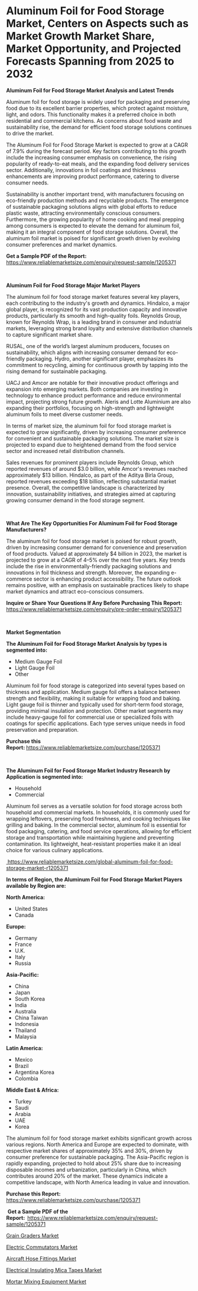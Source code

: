 <p><h1>Aluminum Foil for Food Storage Market, Centers on Aspects such as Market Growth Market Share, Market Opportunity, and Projected Forecasts Spanning from 2025 to 2032</h1></p><p><strong>Aluminum Foil for Food Storage Market Analysis and Latest Trends</strong></p>
<p><p>Aluminum foil for food storage is widely used for packaging and preserving food due to its excellent barrier properties, which protect against moisture, light, and odors. This functionality makes it a preferred choice in both residential and commercial kitchens. As concerns about food waste and sustainability rise, the demand for efficient food storage solutions continues to drive the market.</p><p>The Aluminum Foil for Food Storage Market is expected to grow at a CAGR of 7.9% during the forecast period. Key factors contributing to this growth include the increasing consumer emphasis on convenience, the rising popularity of ready-to-eat meals, and the expanding food delivery services sector. Additionally, innovations in foil coatings and thickness enhancements are improving product performance, catering to diverse consumer needs.</p><p>Sustainability is another important trend, with manufacturers focusing on eco-friendly production methods and recyclable products. The emergence of sustainable packaging solutions aligns with global efforts to reduce plastic waste, attracting environmentally conscious consumers. Furthermore, the growing popularity of home cooking and meal prepping among consumers is expected to elevate the demand for aluminum foil, making it an integral component of food storage solutions. Overall, the aluminum foil market is poised for significant growth driven by evolving consumer preferences and market dynamics.</p></p>
<p><strong>Get a Sample PDF of the Report:&nbsp;</strong> <a href="https://www.reliablemarketsize.com/enquiry/request-sample/1205371?utm_campaign=2955&utm_medium=2&utm_source=Github&utm_content=ia&utm_term=26032025&utm_id=aluminum-foil-for-food-storage">https://www.reliablemarketsize.com/enquiry/request-sample/1205371</a></p>
<p>&nbsp;</p>
<p><strong>Aluminum Foil for Food Storage Major Market Players</strong></p>
<p><p>The aluminum foil for food storage market features several key players, each contributing to the industry's growth and dynamics. Hindalco, a major global player, is recognized for its vast production capacity and innovative products, particularly its smooth and high-quality foils. Reynolds Group, known for Reynolds Wrap, is a leading brand in consumer and industrial markets, leveraging strong brand loyalty and extensive distribution channels to capture significant market share.</p><p>RUSAL, one of the world’s largest aluminum producers, focuses on sustainability, which aligns with increasing consumer demand for eco-friendly packaging. Hydro, another significant player, emphasizes its commitment to recycling, aiming for continuous growth by tapping into the rising demand for sustainable packaging.</p><p>UACJ and Amcor are notable for their innovative product offerings and expansion into emerging markets. Both companies are investing in technology to enhance product performance and reduce environmental impact, projecting strong future growth. Aleris and Lotte Aluminium are also expanding their portfolios, focusing on high-strength and lightweight aluminum foils to meet diverse customer needs.</p><p>In terms of market size, the aluminum foil for food storage market is expected to grow significantly, driven by increasing consumer preference for convenient and sustainable packaging solutions. The market size is projected to expand due to heightened demand from the food service sector and increased retail distribution channels.</p><p>Sales revenues for prominent players include Reynolds Group, which reported revenues of around $3.0 billion, while Amcor's revenues reached approximately $13 billion. Hindalco, as part of the Aditya Birla Group, reported revenues exceeding $18 billion, reflecting substantial market presence. Overall, the competitive landscape is characterized by innovation, sustainability initiatives, and strategies aimed at capturing growing consumer demand in the food storage segment.</p></p>
<p>&nbsp;</p>
<p><strong>What Are The Key Opportunities For Aluminum Foil for Food Storage Manufacturers?</strong></p>
<p><p>The aluminum foil for food storage market is poised for robust growth, driven by increasing consumer demand for convenience and preservation of food products. Valued at approximately $4 billion in 2023, the market is projected to grow at a CAGR of 4–5% over the next five years. Key trends include the rise in environmentally-friendly packaging solutions and innovations in foil thickness and strength. Moreover, the expanding e-commerce sector is enhancing product accessibility. The future outlook remains positive, with an emphasis on sustainable practices likely to shape market dynamics and attract eco-conscious consumers.</p></p>
<p><strong>Inquire or Share Your Questions If Any Before Purchasing This Report:</strong> <a href="https://www.reliablemarketsize.com/enquiry/pre-order-enquiry/1205371?utm_campaign=2955&utm_medium=2&utm_source=Github&utm_content=ia&utm_term=26032025&utm_id=aluminum-foil-for-food-storage">https://www.reliablemarketsize.com/enquiry/pre-order-enquiry/1205371</a></p>
<p>&nbsp;</p>
<p><strong>Market Segmentation</strong></p>
<p><strong>The Aluminum Foil for Food Storage Market Analysis by types is segmented into:</strong></p>
<p><ul><li>Medium Gauge Foil</li><li>Light Gauge Foil</li><li>Other</li></ul></p>
<p><p>Aluminum foil for food storage is categorized into several types based on thickness and application. Medium gauge foil offers a balance between strength and flexibility, making it suitable for wrapping food and baking. Light gauge foil is thinner and typically used for short-term food storage, providing minimal insulation and protection. Other market segments may include heavy-gauge foil for commercial use or specialized foils with coatings for specific applications. Each type serves unique needs in food preservation and preparation.</p></p>
<p><strong>Purchase this Report:&nbsp;</strong><a href="https://www.reliablemarketsize.com/purchase/1205371?utm_campaign=2955&utm_medium=2&utm_source=Github&utm_content=ia&utm_term=26032025&utm_id=aluminum-foil-for-food-storage">https://www.reliablemarketsize.com/purchase/1205371</a></p>
<p>&nbsp;</p>
<p><strong>The Aluminum Foil for Food Storage Market Industry Research by Application is segmented into:</strong></p>
<p><ul><li>Household</li><li>Commercial</li></ul></p>
<p><p>Aluminum foil serves as a versatile solution for food storage across both household and commercial markets. In households, it is commonly used for wrapping leftovers, preserving food freshness, and cooking techniques like grilling and baking. In the commercial sector, aluminum foil is essential for food packaging, catering, and food service operations, allowing for efficient storage and transportation while maintaining hygiene and preventing contamination. Its lightweight, heat-resistant properties make it an ideal choice for various culinary applications.</p></p>
<p><a href="https://www.reliablemarketsize.com/global-aluminum-foil-for-food-storage-market-r1205371?utm_campaign=2955&utm_medium=2&utm_source=Github&utm_content=ia&utm_term=26032025&utm_id=aluminum-foil-for-food-storage">&nbsp;https://www.reliablemarketsize.com/global-aluminum-foil-for-food-storage-market-r1205371</a></p>
<p><strong>In terms of Region, the Aluminum Foil for Food Storage Market Players available by Region are:</strong></p>
<p>
    <p> <strong> North America: </strong>
        <ul>
            <li>United States</li>
            <li>Canada</li>
        </ul>
        </p> 
    <p> <strong> Europe: </strong>
        <ul>
            <li>Germany</li>
            <li>France</li>
            <li>U.K.</li>
            <li>Italy</li>
            <li>Russia</li>
        </ul>
        </p> 
    <p> <strong> Asia-Pacific: </strong>
        <ul>
            <li>China</li>
            <li>Japan</li>
            <li>South Korea</li>
            <li>India</li>
            <li>Australia</li>
            <li>China Taiwan</li>
            <li>Indonesia</li>
            <li>Thailand</li>
            <li>Malaysia</li>
        </ul>
        </p> 
    <p> <strong> Latin America: </strong>
        <ul>
            <li>Mexico</li>
            <li>Brazil</li>
            <li>Argentina Korea</li>
            <li>Colombia</li>
        </ul>
        </p> 
    <p> <strong> Middle East & Africa: </strong>
        <ul>
            <li>Turkey</li>
            <li>Saudi</li>
            <li>Arabia</li>
            <li>UAE</li>
            <li>Korea</li>
        </ul>
    </p>
    </p>
<p><p>The aluminum foil for food storage market exhibits significant growth across various regions. North America and Europe are expected to dominate, with respective market shares of approximately 35% and 30%, driven by consumer preference for sustainable packaging. The Asia-Pacific region is rapidly expanding, projected to hold about 25% share due to increasing disposable incomes and urbanization, particularly in China, which contributes around 20% of the market. These dynamics indicate a competitive landscape, with North America leading in value and innovation.</p></p>
<p><strong>Purchase this Report: </strong><a href="https://www.reliablemarketsize.com/purchase/1205371?utm_campaign=2955&utm_medium=2&utm_source=Github&utm_content=ia&utm_term=26032025&utm_id=aluminum-foil-for-food-storage">https://www.reliablemarketsize.com/purchase/1205371</a></p>
<p>&nbsp;<strong>Get a Sample PDF of the Report:&nbsp;&nbsp;</strong><a href="https://www.reliablemarketsize.com/enquiry/request-sample/1205371?utm_campaign=2955&utm_medium=2&utm_source=Github&utm_content=ia&utm_term=26032025&utm_id=aluminum-foil-for-food-storage">https://www.reliablemarketsize.com/enquiry/request-sample/1205371</a></p>
<p><strong></strong></p>
<p><p><a href="https://www.linkedin.com/pulse/global-grain-graders-market-analysis-2025-2032-industry-size-lh0qe?utm_campaign=2955&utm_medium=2&utm_source=Github&utm_content=ia&utm_term=26032025&utm_id=aluminum-foil-for-food-storage">Grain Graders Market</a></p><p><a href="https://www.linkedin.com/pulse/detailed-electric-commutators-market-trend-analysis-projected-0mfue?utm_campaign=2955&utm_medium=2&utm_source=Github&utm_content=ia&utm_term=26032025&utm_id=aluminum-foil-for-food-storage">Electric Commutators Market</a></p><p><a href="https://www.linkedin.com/pulse/aircraft-hose-fittings-market-revenue-insights-58-cagr-growth-frpbe?utm_campaign=2955&utm_medium=2&utm_source=Github&utm_content=ia&utm_term=26032025&utm_id=aluminum-foil-for-food-storage">Aircraft Hose Fittings Market</a></p><p><a href="https://github.com/aidelndasse/Market-Research-Report-List-1/blob/main/electrical-insulating-mica-tapes-market.md?utm_campaign=2955&utm_medium=2&utm_source=Github&utm_content=ia&utm_term=26032025&utm_id=aluminum-foil-for-food-storage">Electrical Insulating Mica Tapes Market</a></p><p><a href="https://www.linkedin.com/pulse/global-mortar-mixing-equipment-marketprofits-competitive-pmuee?utm_campaign=2955&utm_medium=2&utm_source=Github&utm_content=ia&utm_term=26032025&utm_id=aluminum-foil-for-food-storage">Mortar Mixing Equipment Market</a></p></p>